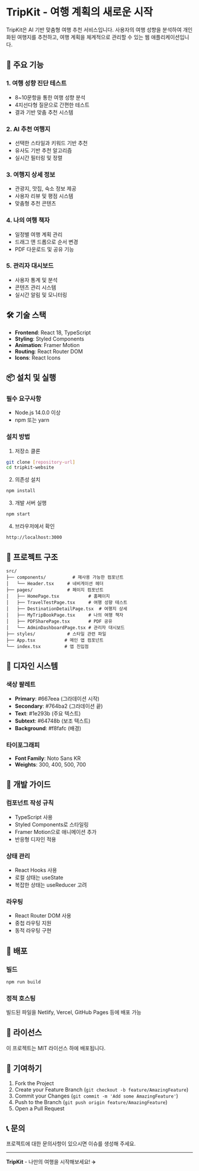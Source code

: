 # TripKit - 여행 계획의 새로운 시작

TripKit은 AI 기반 맞춤형 여행 추천 서비스입니다. 사용자의 여행 성향을 분석하여 개인화된 여행지를 추천하고, 여행 계획을 체계적으로 관리할 수 있는 웹 애플리케이션입니다.

## 🚀 주요 기능

### 1. 여행 성향 진단 테스트
- 8~10문항을 통한 여행 성향 분석
- 4지선다형 질문으로 간편한 테스트
- 결과 기반 맞춤 추천 시스템

### 2. AI 추천 여행지
- 선택한 스타일과 키워드 기반 추천
- 유사도 기반 추천 알고리즘
- 실시간 필터링 및 정렬

### 3. 여행지 상세 정보
- 관광지, 맛집, 숙소 정보 제공
- 사용자 리뷰 및 평점 시스템
- 맞춤형 추천 콘텐츠

### 4. 나의 여행 책자
- 일정별 여행 계획 관리
- 드래그 앤 드롭으로 순서 변경
- PDF 다운로드 및 공유 기능

### 5. 관리자 대시보드
- 사용자 통계 및 분석
- 콘텐츠 관리 시스템
- 실시간 알림 및 모니터링

## 🛠 기술 스택

- **Frontend**: React 18, TypeScript
- **Styling**: Styled Components
- **Animation**: Framer Motion
- **Routing**: React Router DOM
- **Icons**: React Icons

## 📦 설치 및 실행

### 필수 요구사항
- Node.js 14.0.0 이상
- npm 또는 yarn

### 설치 방법

1. 저장소 클론
```bash
git clone [repository-url]
cd tripkit-website
```

2. 의존성 설치
```bash
npm install
```

3. 개발 서버 실행
```bash
npm start
```

4. 브라우저에서 확인
```
http://localhost:3000
```

## 📁 프로젝트 구조

```
src/
├── components/          # 재사용 가능한 컴포넌트
│   └── Header.tsx     # 네비게이션 헤더
├── pages/             # 페이지 컴포넌트
│   ├── HomePage.tsx           # 홈페이지
│   ├── TravelTestPage.tsx     # 여행 성향 테스트
│   ├── DestinationDetailPage.tsx  # 여행지 상세
│   ├── MyTripBookPage.tsx     # 나의 여행 책자
│   ├── PDFSharePage.tsx       # PDF 공유
│   └── AdminDashboardPage.tsx # 관리자 대시보드
├── styles/            # 스타일 관련 파일
├── App.tsx           # 메인 앱 컴포넌트
└── index.tsx         # 앱 진입점
```

## 🎨 디자인 시스템

### 색상 팔레트
- **Primary**: #667eea (그라데이션 시작)
- **Secondary**: #764ba2 (그라데이션 끝)
- **Text**: #1e293b (주요 텍스트)
- **Subtext**: #64748b (보조 텍스트)
- **Background**: #f8fafc (배경)

### 타이포그래피
- **Font Family**: Noto Sans KR
- **Weights**: 300, 400, 500, 700

## 🔧 개발 가이드

### 컴포넌트 작성 규칙
- TypeScript 사용
- Styled Components로 스타일링
- Framer Motion으로 애니메이션 추가
- 반응형 디자인 적용

### 상태 관리
- React Hooks 사용
- 로컬 상태는 useState
- 복잡한 상태는 useReducer 고려

### 라우팅
- React Router DOM 사용
- 중첩 라우팅 지원
- 동적 라우팅 구현

## 🚀 배포

### 빌드
```bash
npm run build
```

### 정적 호스팅
빌드된 파일을 Netlify, Vercel, GitHub Pages 등에 배포 가능

## 📝 라이선스

이 프로젝트는 MIT 라이선스 하에 배포됩니다.

## 🤝 기여하기

1. Fork the Project
2. Create your Feature Branch (`git checkout -b feature/AmazingFeature`)
3. Commit your Changes (`git commit -m 'Add some AmazingFeature'`)
4. Push to the Branch (`git push origin feature/AmazingFeature`)
5. Open a Pull Request

## 📞 문의

프로젝트에 대한 문의사항이 있으시면 이슈를 생성해 주세요.

---

**TripKit** - 나만의 여행을 시작해보세요! ✈️











